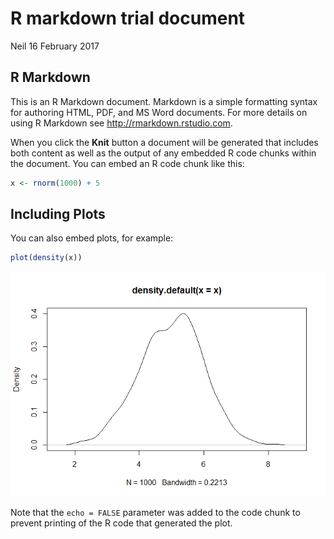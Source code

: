 R markdown trial document
================
Neil
16 February 2017

R Markdown
----------

This is an R Markdown document. Markdown is a simple formatting syntax for authoring HTML, PDF, and MS Word documents. For more details on using R Markdown see <http://rmarkdown.rstudio.com>.

When you click the **Knit** button a document will be generated that includes both content as well as the output of any embedded R code chunks within the document. You can embed an R code chunk like this:

``` r
x <- rnorm(1000) + 5
```

Including Plots
---------------

You can also embed plots, for example:

``` r
plot(density(x))
```

![](R_markdown_trial_files/figure-markdown_github/pressure-1.png)

Note that the `echo = FALSE` parameter was added to the code chunk to prevent printing of the R code that generated the plot.
